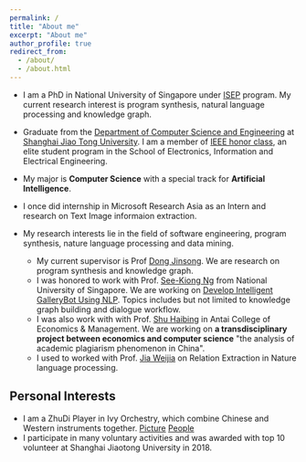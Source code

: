 ```yaml
---
permalink: /
title: "About me"
excerpt: "About me"
author_profile: true
redirect_from: 
  - /about/
  - /about.html
---
```

* I am a PhD in National University of Singapore under [ISEP](https://isep.nus.edu.sg/) program. My current research interest is program synthesis, natural language processing and knowledge graph.
  
* Graduate from the [Department of Computer Science and Engineering](http://www.cs.sjtu.edu.cn/index.aspx) at [Shanghai Jiao Tong University](https://www.sjtu.edu.cn/). I am a member of [IEEE honor class](http://english.seiee.sjtu.edu.cn/english/info/8338.htm), an elite student program in the School of Electronics, Information and Electrical Engineering.

* My major is **Computer Science** with a special track for **Artificial Intelligence**. 

* I once did internship in Microsoft Research Asia as an Intern and research on Text Image informaion extraction.

* My research interests lie in the field of software engineering, program synthesis, nature language processing and data mining.
  * My current supervisor is Prof [Dong Jinsong](https://www.comp.nus.edu.sg/~dongjs/). We are research on program synthesis and knowledge graph.
  * I was honored to work with Prof. [See-Kiong Ng](https://www.comp.nus.edu.sg/~ngsk/) from National University of Singapore. We are working on [Develop Intelligent GalleryBot Using NLP](https://sdsc.sg/?p=1282). Topics includes but not limited to knowledge graph building and dialogue workflow.
  * I was also work with with Prof. [Shu Haibing](http://www.acem.sjtu.edu.cn/faculty/shuhaibing.html) in Antai College of Economics & Management. We are working on **a transdisciplinary project between economics and computer science** "the analysis of academic plagiarism phenomenon in China".
  * I used to worked with Prof. [Jia Weijia](https://www.fst.um.edu.mo/en/staff/jiawj.html) on Relation Extraction in Nature language processing. 
  

## Personal Interests
- I am a ZhuDi Player in Ivy Orchestry, which combine Chinese and Western instruments together. [Picture](https://caiyufan-nus.github.io/files/music.jpg) [People](https://caiyufan-nus.github.io/files/orchestra.jpg)
- I participate in many voluntary activities and was awarded with top 10 volunteer at Shanghai Jiaotong University in 2018.
